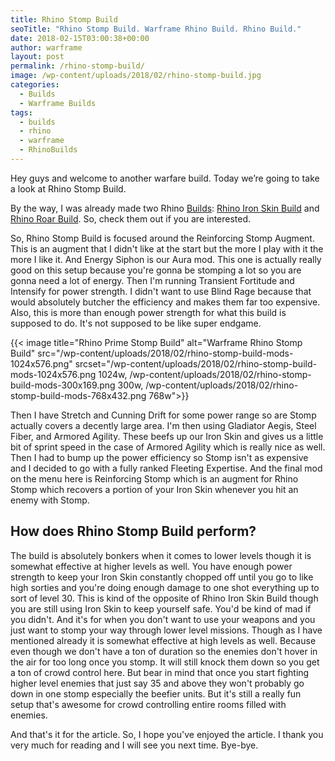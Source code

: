 ```yaml
---
title: Rhino Stomp Build
seoTitle: "Rhino Stomp Build. Warframe Rhino Build. Rhino Build."
date: 2018-02-15T03:00:38+00:00
author: warframe
layout: post
permalink: /rhino-stomp-build/
image: /wp-content/uploads/2018/02/rhino-stomp-build.jpg
categories:
  - Builds
  - Warframe Builds
tags:
  - builds
  - rhino
  - warframe
  - RhinoBuilds
---
```

Hey guys and welcome to another warfare build. Today we’re going to take a look at Rhino Stomp Build.<!--more-->

By the way, I was already made two Rhino [Builds](https://warframeblog.com/warframe-builds/): [Rhino Iron Skin Build](https://warframeblog.com/rhino-iron-skin-build/) and [Rhino Roar Build](https://warframeblog.com/rhino-roar-build/). So, check them out if you are interested.

So, Rhino Stomp Build is focused around the Reinforcing Stomp Augment. This is an augment that I didn't like at the start but the more I play with it the more I like it. And Energy Siphon is our Aura mod. This one is actually really good on this setup because you're gonna be stomping a lot so you are gonna need a lot of energy. Then I'm running Transient Fortitude and Intensify for power strength. I didn't want to use Blind Rage because that would absolutely butcher the efficiency and makes them far too expensive. Also, this is more than enough power strength for what this build is supposed to do. It's not supposed to be like super endgame.

{{< image title="Rhino Prime Stomp Build" alt="Warframe Rhino Stomp Build" src="/wp-content/uploads/2018/02/rhino-stomp-build-mods-1024x576.png" srcset="/wp-content/uploads/2018/02/rhino-stomp-build-mods-1024x576.png 1024w, /wp-content/uploads/2018/02/rhino-stomp-build-mods-300x169.png 300w, /wp-content/uploads/2018/02/rhino-stomp-build-mods-768x432.png 768w">}}

Then I have Stretch and Cunning Drift for some power range so are Stomp actually covers a decently large area. I'm then using Gladiator Aegis, Steel Fiber, and Armored Agility. These beefs up our Iron Skin and gives us a little bit of sprint speed in the case of Armored Agility which is really nice as well. Then I had to bump up the power efficiency so Stomp isn't as expensive and I decided to go with a fully ranked Fleeting Expertise. And the final mod on the menu here is Reinforcing Stomp which is an augment for Rhino Stomp which recovers a portion of your Iron Skin whenever you hit an enemy with Stomp.

## How does Rhino Stomp Build perform?

The build is absolutely bonkers when it comes to lower levels though it is somewhat effective at higher levels as well. You have enough power strength to keep your Iron Skin constantly chopped off until you go to like high sorties and you're doing enough damage to one shot everything up to sort of level 30. This is kind of the opposite of Rhino Iron Skin Build though you are still using Iron Skin to keep yourself safe. You'd be kind of mad if you didn't. And it's for when you don't want to use your weapons and you just want to stomp your way through lower level missions. Though as I have mentioned already it is somewhat effective at high levels as well. Because even though we don't have a ton of duration so the enemies don't hover in the air for too long once you stomp. It will still knock them down so you get a ton of crowd control here. But bear in mind that once you start fighting higher level enemies that just say 35 and above they won't probably go down in one stomp especially the beefier units. But it's still a really fun setup that's awesome for crowd controlling entire rooms filled with enemies.

And that's it for the article. So, I hope you've enjoyed the article. I thank you very much for reading and I will see you next time. Bye-bye.